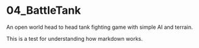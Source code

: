 # 04_BattleTank
An open world head to head tank fighting game with simple AI and terrain.

This is a test for understanding how markdown works.

